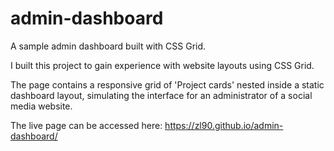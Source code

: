 # admin-dashboard
A sample admin dashboard built with CSS Grid.

I built this project to gain experience with website layouts using CSS Grid.

The page contains a responsive grid of 'Project cards' nested inside a static dashboard layout, simulating the interface for an administrator of a social media website.

The live page can be accessed here: https://zl90.github.io/admin-dashboard/